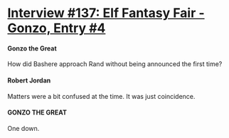 # [Interview #137: Elf Fantasy Fair - Gonzo, Entry #4](https://www.theoryland.com/intvmain.php?i=137#4)

#### Gonzo the Great

How did Bashere approach Rand without being announced the first time?

#### Robert Jordan

Matters were a bit confused at the time. It was just coincidence.

#### GONZO THE GREAT

One down.

